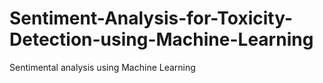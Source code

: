 # Sentiment-Analysis-for-Toxicity-Detection-using-Machine-Learning
Sentimental analysis using Machine Learning 

